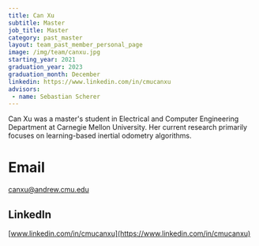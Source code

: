 ```yaml
---
title: Can Xu
subtitle: Master
job_title: Master
category: past_master
layout: team_past_member_personal_page
image: /img/team/canxu.jpg
starting_year: 2021
graduation_year: 2023
graduation_month: December
linkedin: https://www.linkedin.com/in/cmucanxu
advisors:
 - name: Sebastian Scherer
---
```


Can Xu was a master's student in Electrical and Computer Engineering Department at Carnegie Mellon University. Her current research primarily focuses on learning-based inertial odometry algorithms.

# Email #
canxu@andrew.cmu.edu

## LinkedIn ##
[www.linkedin.com/in/cmucanxu](https://www.linkedin.com/in/cmucanxu)
